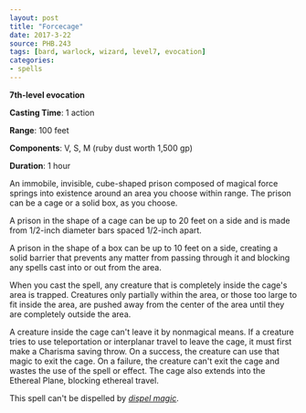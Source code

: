 ```yaml
---
layout: post
title: "Forcecage"
date: 2017-3-22
source: PHB.243
tags: [bard, warlock, wizard, level7, evocation]
categories:
- spells
---
```


**7th-level evocation**

**Casting Time**: 1 action

**Range**: 100 feet

**Components**: V, S, M (ruby dust worth 1,500 gp)

**Duration**: 1 hour

An immobile, invisible, cube-shaped prison composed of magical force springs into existence around an area you choose within range. The prison can be a cage or a solid box, as you choose.

A prison in the shape of a cage can be up to 20 feet on a side and is made from 1/2-inch diameter bars spaced 1/2-inch apart.

A prison in the shape of a box can be up to 10 feet on a side, creating a solid barrier that prevents any matter from passing through it and blocking any spells cast into or out from the area.

When you cast the spell, any creature that is completely inside the cage's area is trapped. Creatures only partially within the area, or those too large to fit inside the area, are pushed away from the center of the area until they are completely outside the area.

A creature inside the cage can't leave it by nonmagical means. If a creature tries to use teleportation or interplanar travel to leave the cage, it must first make a Charisma saving throw. On a success, the creature can use that magic to exit the cage. On a failure, the creature can't exit the cage and wastes the use of the spell or effect. The cage also extends into the Ethereal Plane, blocking ethereal travel.

This spell can't be dispelled by _[dispel magic](dispel-magic "dispel magic (lvl 3)")_.
